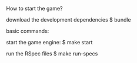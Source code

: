 How to start the game?

download the development dependencies
$ bundle

basic commands:

start the game engine:
$ make start

run the RSpec files
$ make run-specs
